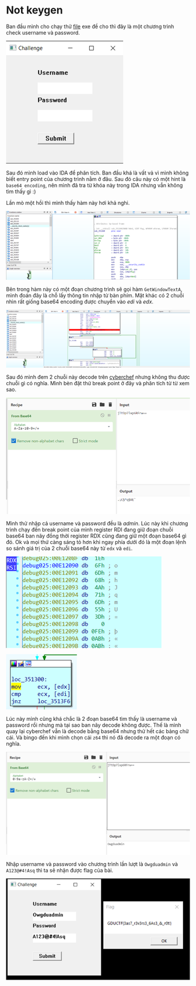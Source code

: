 # Not keygen

Ban đầu mình cho chạy thử [file](https://github.com/bananNat/Writeups/blob/main/GDUCTF%202022/RE/Not%20keygen/Source/chall2.exe) exe đề cho thì đây là một chương trình check username và password.

![alt text](https://github.com/bananNat/Writeups/blob/main/GDUCTF%202022/RE/Not%20keygen/Images/1.png)

Sau đó mình load vào IDA để phân tích. Ban đầu khá là vất vả vì mình không biết entry point của chương trình nằm ở đâu. Sau đó câu này có một hint là `base64 encoding`, nên mình đã tra từ khóa này trong IDA nhưng vẫn không tìm thấy gì :)

Lần mò một hồi thì mình thấy hàm này hơi khả nghi.

![alt text](https://github.com/bananNat/Writeups/blob/main/GDUCTF%202022/RE/Not%20keygen/Images/2.png)

Bên trong hàm này có một đoạn chương trình sẽ gọi hàm `GetWindowTextA`, mình đoán đây là chỗ lấy thông tin nhập từ bàn phím. Mặt khác có 2 chuỗi nhìn rất giống base64 encoding được chuyển vào *edi* và *edx*.

![alt text](https://github.com/bananNat/Writeups/blob/main/GDUCTF%202022/RE/Not%20keygen/Images/3.png)

Sau đó mình đem 2 chuỗi này decode trên [cyberchef](https://gchq.github.io/CyberChef/) nhưng không thu được chuỗi gì có nghĩa. Mình bèn đặt thử break point ở đây và phân tích từ từ xem sao.

![alt text](https://github.com/bananNat/Writeups/blob/main/GDUCTF%202022/RE/Not%20keygen/Images/4.png)

Mình thử nhập cả username và password đều là _admin_. Lúc này khi chương trình chạy đến break point của mình register RDI đang giữ đoạn chuỗi base64 ban nãy đồng thời register RDX cũng đang giữ một đoạn base64 gì đó. Ok và mọi thứ càng sáng tỏ hơn khi ngay phía dưới đó là một đoạn lệnh so sánh giá trị của 2 chuỗi base64 này từ `edx` và `edi`.

![alt text](https://github.com/bananNat/Writeups/blob/main/GDUCTF%202022/RE/Not%20keygen/Images/10.png)

![alt text](https://github.com/bananNat/Writeups/blob/main/GDUCTF%202022/RE/Not%20keygen/Images/11.png)

Lúc này mình cũng khá chắc là 2 đoạn base64 tìm thấy là username và password rồi nhưng mà tại sao ban nãy decode không được. Thế là mình quay lại cyberchef vẫn là decode bằng base64 nhưng thử hết các bảng chữ cái. Và bingo đến khi mình chọn cái `z64` thì nó đã decode ra một đoạn có nghĩa.

![alt text](https://github.com/bananNat/Writeups/blob/main/GDUCTF%202022/RE/Not%20keygen/Images/6.png)

Nhập username và password vào chương trình lần lượt là `Owgduadmin` và `A123@#4!Asq` thì ta sẽ nhận được flag của bài.

![alt text](https://github.com/bananNat/Writeups/blob/main/GDUCTF%202022/RE/Not%20keygen/Images/7.png)
